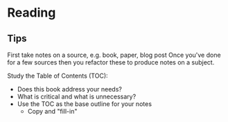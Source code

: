 ---
---

Reading
=======

## Tips

First take notes on a source, e.g. book, paper, blog post
Once you've done for a few sources then you refactor these to produce notes on a subject.

Study the Table of Contents (TOC):
- Does this book address your needs?
- What is critical and what is unnecessary?
- Use the TOC as the base outline for your notes
  - Copy and "fill-in"